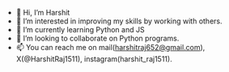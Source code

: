 - 👋 Hi, I’m Harshit
- 👀 I’m interested in improving my skills by working with others.
- 🌱 I’m currently learning Python and JS
- 💞️ I’m looking to collaborate on Python programs.
- 📫 You can reach me on mail(harshitraj652@gmail.com), X(@HarshitRaj1511), instagram(harshit_raj1511).  

<!---
harshitraj652/harshitraj652 is a ✨ special ✨ repository because its `README.md` (this file) appears on your GitHub profile.
You can click the Preview link to take a look at your changes.
--->
